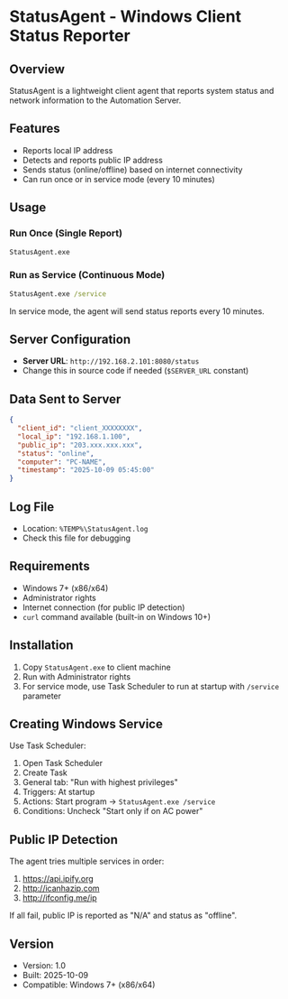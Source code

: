 # StatusAgent - Windows Client Status Reporter

## Overview
StatusAgent is a lightweight client agent that reports system status and network information to the Automation Server.

## Features
- Reports local IP address
- Detects and reports public IP address
- Sends status (online/offline) based on internet connectivity
- Can run once or in service mode (every 10 minutes)

## Usage

### Run Once (Single Report)
```cmd
StatusAgent.exe
```

### Run as Service (Continuous Mode)
```cmd
StatusAgent.exe /service
```

In service mode, the agent will send status reports every 10 minutes.

## Server Configuration
- **Server URL**: `http://192.168.2.101:8080/status`
- Change this in source code if needed (`$SERVER_URL` constant)

## Data Sent to Server
```json
{
  "client_id": "client_XXXXXXXX",
  "local_ip": "192.168.1.100",
  "public_ip": "203.xxx.xxx.xxx",
  "status": "online",
  "computer": "PC-NAME",
  "timestamp": "2025-10-09 05:45:00"
}
```

## Log File
- Location: `%TEMP%\StatusAgent.log`
- Check this file for debugging

## Requirements
- Windows 7+ (x86/x64)
- Administrator rights
- Internet connection (for public IP detection)
- `curl` command available (built-in on Windows 10+)

## Installation
1. Copy `StatusAgent.exe` to client machine
2. Run with Administrator rights
3. For service mode, use Task Scheduler to run at startup with `/service` parameter

## Creating Windows Service
Use Task Scheduler:
1. Open Task Scheduler
2. Create Task
3. General tab: "Run with highest privileges"
4. Triggers: At startup
5. Actions: Start program → `StatusAgent.exe /service`
6. Conditions: Uncheck "Start only if on AC power"

## Public IP Detection
The agent tries multiple services in order:
1. https://api.ipify.org
2. http://icanhazip.com
3. http://ifconfig.me/ip

If all fail, public IP is reported as "N/A" and status as "offline".

## Version
- Version: 1.0
- Built: 2025-10-09
- Compatible: Windows 7+ (x86/x64)
